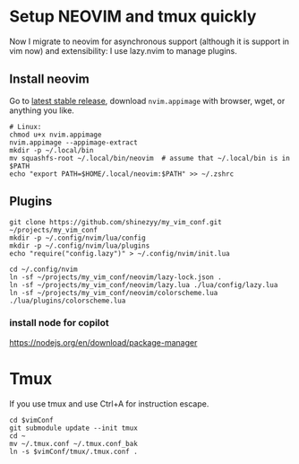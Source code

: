 # Setup NEOVIM and tmux quickly

Now I migrate to neovim for asynchronous support (although it is support in vim now) and extensibility:
I use lazy.nvim to manage plugins.

## Install neovim

Go to [latest stable release](https://github.com/neovim/neovim/releases/latest),
download `nvim.appimage` with browser, wget, or anything you like.
``` shell
# Linux:
chmod u+x nvim.appimage
nvim.appimage --appimage-extract
mkdir -p ~/.local/bin
mv squashfs-root ~/.local/bin/neovim  # assume that ~/.local/bin is in $PATH
echo "export PATH=$HOME/.local/neovim:$PATH" >> ~/.zshrc
```


## Plugins

``` shell
git clone https://github.com/shinezyy/my_vim_conf.git ~/projects/my_vim_conf
mkdir -p ~/.config/nvim/lua/config
mkdir -p ~/.config/nvim/lua/plugins
echo "require("config.lazy")" > ~/.config/nvim/init.lua

cd ~/.config/nvim
ln -sf ~/projects/my_vim_conf/neovim/lazy-lock.json .
ln -sf ~/projects/my_vim_conf/neovim/lazy.lua ./lua/config/lazy.lua
ln -sf ~/projects/my_vim_conf/neovim/colorscheme.lua ./lua/plugins/colorscheme.lua

```

### install node for copilot

https://nodejs.org/en/download/package-manager


# Tmux

If you use tmux and use Ctrl+A for instruction escape.

```
cd $vimConf
git submodule update --init tmux
cd ~
mv ~/.tmux.conf ~/.tmux.conf_bak
ln -s $vimConf/tmux/.tmux.conf .
```
